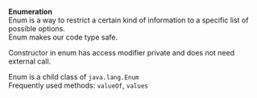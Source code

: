 **Enumeration**  
Enum is a way to restrict a certain kind of information to a specific list of possible options.  
Enum makes our code type safe.

Constructor in enum has access modifier private and does not need external call.

Enum is a child class of `java.lang.Enum`  
Frequently used methods: `valueOf`, `values`